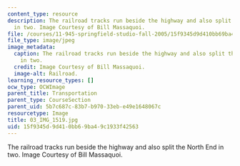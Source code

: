 ```yaml
---
content_type: resource
description: The railroad tracks run beside the highway and also split the North End
  in two. Image Courtesy of Bill Massaquoi.
file: /courses/11-945-springfield-studio-fall-2005/15f9345d9d410bb69ba49c1933f42563_03_IMG_1519.jpg
file_type: image/jpeg
image_metadata:
  caption: The railroad tracks run beside the highway and also split the North End
    in two.
  credit: Image Courtesy of Bill Massaquoi.
  image-alt: Railroad.
learning_resource_types: []
ocw_type: OCWImage
parent_title: Transportation
parent_type: CourseSection
parent_uid: 5b7c687c-83b7-b970-33eb-e49e1648067c
resourcetype: Image
title: 03_IMG_1519.jpg
uid: 15f9345d-9d41-0bb6-9ba4-9c1933f42563
---
```

The railroad tracks run beside the highway and also split the North End in two. Image Courtesy of Bill Massaquoi.


